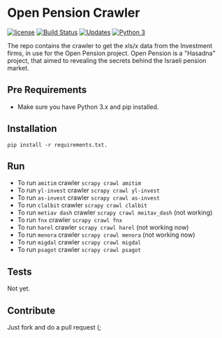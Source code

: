 # Open Pension Crawler

[![license][license-image]][license-url] [![Build Status][travis-image]][travis-url] [![Updates][updates-image]][updates-url] [![Python 3][python3-image]][python3-url]

The repo contains the crawler to get the xls/x data from the Investment firms, in use for the Open Pension project. Open Pension is a "Hasadna" project, that aimed to revealing the secrets behind the Israeli pension market.

## Pre Requirements

* Make sure you have Python 3.x and pip installed.

## Installation

```
pip install -r requirements.txt.
```

## Run

* To run `amitim` crawler `scrapy crawl amitim`
* To run `yl-invest` crawler `scrapy crawl yl-invest`
* To run `as-invest` crawler `scrapy crawl as-invest`
* To run `clalbit` crawler `scrapy crawl clalbit`
* To run `metiav dash` crawler `scrapy crawl meitav_dash` (not working)
* To run `fnx` crawler `scrapy crawl fnx`
* To run `harel` crawler `scrapy crawl harel` (not working now)
* To run `menora` crawler `scrapy crawl menora` (not working now)
* To run `migdal` crawler `scrapy crawl migdal`
* To run `psagot` crawler `scrapy crawl psagot`

## Tests

Not yet.

## Contribute

Just fork and do a pull request (;

[travis-image]: https://travis-ci.org/nirgn975/open-pension-crawler.svg?branch=master
[travis-url]: https://travis-ci.org/nirgn975/open-pension-crawler
[updates-image]: https://pyup.io/repos/github/nirgn975/open-pension-crawler/shield.svg
[updates-url]: https://pyup.io/repos/github/nirgn975/open-pension-crawler/
[python3-image]: https://pyup.io/repos/github/nirgn975/open-pension-crawler/python-3-shield.svg
[python3-url]: https://pyup.io/repos/github/nirgn975/open-pension-crawler/
[license-image]: https://img.shields.io/badge/license-ISC-blue.svg
[license-url]: https://github.com/nirgn975/open_pension_scraper/issues/master/LICENSE
